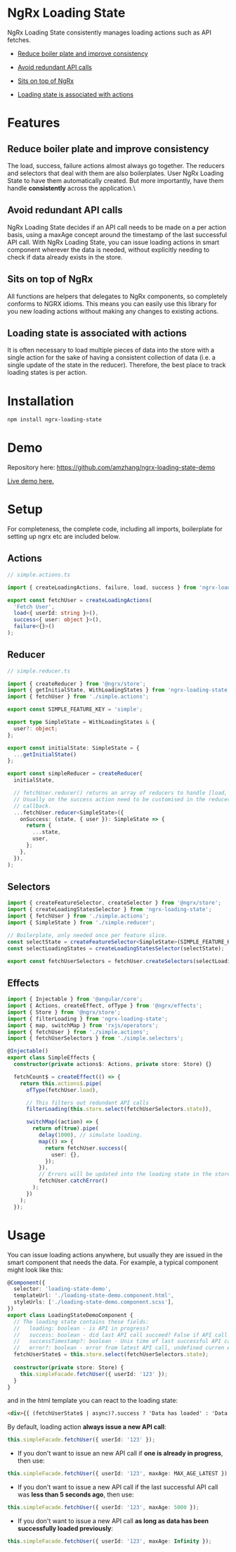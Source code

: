 # NgRx Loading State

NgRx Loading State consistently manages loading actions such as API fetches.

- [Reduce boiler plate and improve consistency](#reduce-boiler-plate-and-improve-consistency)

- [Avoid redundant API calls](#avoid-redundant-api-calls)

- [Sits on top of NgRx](#sits-on-top-of-ngrx)

- [Loading state is associated with actions](#loading-state-is-associated-with-actions)

# Features 

## Reduce boiler plate and improve consistency

The load, success, failure actions almost always go together. The reducers and selectors that deal with them are also boilerplates. User NgRx Loading State to have them automatically created. But more importantly, have them handle **consistently** across the application.\

## Avoid redundant API calls

NgRx Loading State decides if an API call needs to be made on a per action basis, using a maxAge concept around the timestamp of the last successful API call. With NgRx Loading State, you can issue loading actions in smart component wherever the data is needed, without explicitly needing to check if data already exists in the store.

## Sits on top of NgRx

All functions are helpers that delegates to NgRx components, so completely conforms to NGRX idioms. This means you can easily use this library for you new loading actions without making any changes to existing actions.

## Loading state is associated with actions

It is often necessary to load multiple pieces of data into the store with a single action for the sake of having a consistent collection of data (i.e. a single update of the state in the reducer). Therefore, the best place to track loading states is per action.

# Installation

```bash
npm install ngrx-loading-state
```

# Demo

Repository here: https://github.com/amzhang/ngrx-loading-state-demo

[Live demo here.](https://stackblitz.com/edit/angular-ivy-rocjzb?file=src%2Fapp%2Fapp.component.ts)


# Setup

For completeness, the complete code, including all imports, boilerplate for setting up ngrx etc are included below.

## Actions

```ts
// simple.actions.ts

import { createLoadingActions, failure, load, success } from 'ngrx-loading-state';

export const fetchUser = createLoadingActions(
  'Fetch User',
  load<{ userId: string }>(),
  success<{ user: object }>(),
  failure<{}>()
);
```

## Reducer

```ts
// simple.reducer.ts

import { createReducer } from '@ngrx/store';
import { getInitialState, WithLoadingStates } from 'ngrx-loading-state';
import { fetchUser } from './simple.actions';

export const SIMPLE_FEATURE_KEY = 'simple';

export type SimpleState = WithLoadingStates & {
  user?: object;
};

export const initialState: SimpleState = {
  ...getInitialState()
};

export const simpleReducer = createReducer(
  initialState,

  // fetchUser.reducer() returns an array of reducers to handle [load, success, failure] actions.
  // Usually on the success action need to be customised in the reducer, as is done here via the onSuccess()
  // callback.
  ...fetchUser.reducer<SimpleState>({
    onSuccess: (state, { user }): SimpleState => {
      return {
        ...state,
        user,
      };
    },
  }),
);
```

## Selectors
```ts
import { createFeatureSelector, createSelector } from '@ngrx/store';
import { createLoadingStatesSelector } from 'ngrx-loading-state';
import { fetchUser } from './simple.actions';
import { SimpleState } from './simple.reducer';

// Boilerplate, only needed once per feature slice.
const selectState = createFeatureSelector<SimpleState>(SIMPLE_FEATURE_KEY);
const selectLoadingStates = createLoadingStatesSelector(selectState);

export const fetchUserSelectors = fetchUser.createSelectors(selectLoadingStates);
```


## Effects
```ts
import { Injectable } from '@angular/core';
import { Actions, createEffect, ofType } from '@ngrx/effects';
import { Store } from '@ngrx/store';
import { filterLoading } from 'ngrx-loading-state';
import { map, switchMap } from 'rxjs/operators';
import { fetchUser } from './simple.actions';
import { fetchUserSelectors } from './simple.selectors';

@Injectable()
export class SimpleEffects {
  constructor(private actions$: Actions, private store: Store) {}

  fetchCount$ = createEffect(() => {
    return this.actions$.pipe(
      ofType(fetchUser.load),

      // This filters out redundant API calls
      filterLoading(this.store.select(fetchUserSelectors.state)),

      switchMap((action) => {
        return of(true).pipe(
          delay(1000), // simulate loading.
          map(() => {
            return fetchUser.success({
              user: {},
            });
          }),
          // Errors will be updated into the loading state in the store for this action.
          fetchUser.catchError()
        );
      })
    );
  });
```

# Usage

You can issue loading actions anywhere, but usually they are issued in the smart component that needs the data. For example, a typical component might look like this:

```ts
@Component({
  selector: 'loading-state-demo',
  templateUrl: './loading-state-demo.component.html',
  styleUrls: ['./loading-state-demo.component.scss'],
})
export class LoadingStateDemoComponent {
  // The loading state contains these fields:
  //   loading: boolean - is API in progress?
  //   success: boolean - did last API call succeed? False if API call in progress
  //   successTimestamp?: boolean - Unix time of last successful API call
  //   error?: boolean - error from latest API call, undefined curren API call in progress or no error from last API call.
  fetchUserState$ = this.store.select(fetchUserSelectors.state);
 
  constructor(private store: Store) {
    this.simpleFacade.fetchUser({ userId: '123' });
  }
}
```

and in the html template you can react to the loading state:

```html
<div>{{ (fetchUserState$ | async)?.success ? 'Data has loaded' : 'Data has not loaded yet'}}</div>

```

By default, loading action **always issue a new API call**:

```ts
this.simpleFacade.fetchUser({ userId: '123' });
```

- If you don't want to issue an new API call if **one is already in progress**, then use:

```ts
this.simpleFacade.fetchUser({ userId: '123', maxAge: MAX_AGE_LATEST });
```

- If you don't want to issue a new API call if the last successful API call was **less than 5 seconds ago**, then use:

```ts
this.simpleFacade.fetchUser({ userId: '123', maxAge: 5000 });
```

- If you don't want to issue a new API call **as long as data has been successfully loaded previously**:

```ts
this.simpleFacade.fetchUser({ userId: '123', maxAge: Infinity });
```

